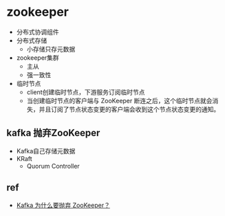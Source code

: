 # zookeeper
+ 分布式协调组件
+ 分布式存储
    + 小存储只存元数据
+ zookeeper集群
    + 主从
    + 强一致性
+ 临时节点
    + client创建临时节点，下游服务订阅临时节点
    + 当创建临时节点的客户端与 ZooKeeper 断连之后，这个临时节点就会消失，并且订阅了节点状态变更的客户端会收到这个节点状态变更的通知。
## kafka 抛弃ZooKeeper
+ Kafka自己存储元数据
+ KRaft
    +  Quorum Controller


## ref
+ [Kafka 为什么要抛弃 ZooKeeper？](https://www.zhihu.com/question/624795964/answer/3237670165)